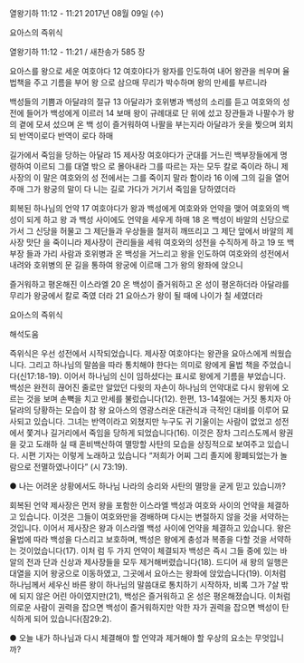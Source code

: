 열왕기하 11:12 - 11:21 
2017년 08월 09일 (수)

요아스의 즉위식



열왕기하 11:12 - 11:21 / 새찬송가 585 장


요아스를 왕으로 세운 여호야다
12 여호야다가 왕자를 인도하여 내어 왕관을 씌우며 율법책을 주고 기름을 부어 왕
으로 삼으매 무리가 박수하며 왕의 만세를 부르니라

백성들의 기쁨과 아달랴의 절규
13 아달랴가 호위병과 백성의 소리를 듣고 여호와의 성전에 들어가 백성에게 이르러
14 보매 왕이 규례대로 단 위에 섰고 장관들과 나팔수가 왕의 곁에 모셔 섰으며 온 백
성이 즐거워하여 나팔을 부는지라 아달랴가 옷을 찢으며 외치되 반역이로다 반역이
로다 하매

길가에서 죽임을 당하는 아달랴
15 제사장 여호야다가 군대를 거느린 백부장들에게 명령하여 이르되 그를 대열 밖으
로 몰아내라 그를 따르는 자는 모두 칼로 죽이라 하니 제사장의 이 말은 여호와의 성
전에서는 그를 죽이지 말라 함이라 16 이에 그의 길을 열어 주매 그가 왕궁의 말이 다
니는 길로 가다가 거기서 죽임을 당하였더라

회복된 하나님의 언약
17 여호야다가 왕과 백성에게 여호와와 언약을 맺어 여호와의 백성이 되게 하고 왕
과 백성 사이에도 언약을 세우게 하매 18 온 백성이 바알의 신당으로 가서 그 신당을
허물고 그 제단들과 우상들을 철저히 깨뜨리고 그 제단 앞에서 바알의 제사장 맛단
을 죽이니라 제사장이 관리들을 세워 여호와의 성전을 수직하게 하고 19 또 백부장
들과 가리 사람과 호위병과 온 백성을 거느리고 왕을 인도하여 여호와의 성전에서
내려와 호위병의 문 길을 통하여 왕궁에 이르매 그가 왕의 왕좌에 앉으니

즐거워하고 평온해진 이스라엘
20 온 백성이 즐거워하고 온 성이 평온하더라 아달랴를 무리가 왕궁에서 칼로 죽였
더라 21 요아스가 왕이 될 때에 나이가 칠 세였더라

요아스의 즉위식

해석도움





즉위식은 우선 성전에서 시작되었습니다. 제사장 여호야다는 왕관을 요아스에게 씌웠습니다. 그리고 하나님의 말씀을 따라 통치해야 한다는 의미로 왕에게 율법 책을 주었습니다(신17:18-19). 이어서 하나님의 신이 임하셨다는 표시로 왕에게 기름을 부었습니다. 백성은 완전히 끊어진 줄로만 알았던 다윗의 자손이 하나님의 언약대로 다시 왕위에 오르는 것을 보며 손뼉을 치고 만세를 불렀습니다(12). 한편, 13-14절에는 거짓 통치자 아달랴의 당황하는 모습이 참 왕 요아스의 영광스러운 대관식과 극적인 대비를 이루어 묘사되고
있습니다. 그녀는 반역이라고 외쳤지만 누구도 귀 기울이는 사람이 없었고 성전에서 쫓겨나 길거리에서 죽임을 당하게 되었습니다(16). 이것은 장차 그리스도께서 왕권을 갖고 도래하
실 때 혼비백산하여 멸망할 사탄의 모습을 상징적으로 보여주고 있습니다. 시편 기자는 이렇게 노래하고 있습니다 “저희가 어찌 그리 졸지에 황폐되었는가 놀람으로 전멸하였나이다”
(시 73:19).

● 나는 어려운 상황에서도 하나님 나라의 승리와 사탄의 멸망을 굳게 믿고 있습니까?

회복된 언약
제사장은 먼저 왕을 포함한 이스라엘 백성과 여호와 사이의 언약을 체결하고 있습니다. 이것은 그들이 여호와만을 경배하며 다시는 변절하지 않을 것을 서약하는 것입니다. 이어서 제사장은 왕과 이스라엘 백성 사이에 언약을 체결하고 있습니다. 왕은 율법에 따라 백성을 다스리고 보호하며, 백성은 왕에게 충성과 복종을 다할 것을 서약하는 것이었습니다(17). 이처
럼 두 가지 언약이 체결되자 백성은 즉시 그들 중에 있는 바알의 전과 단과 신상과 제사장들을 모두 제거해버렸습니다(18). 드디어 새 왕의 일행은 대열을 지어 왕궁으로 이동하였고, 그곳에서 요아스는 왕좌에 앉았습니다(19). 이처럼 하나님께서 세우신 바른 왕이 하나님의 말씀대로 통치하기 시작하자, 비록 그가 7살 밖에 되지 않은 어린 아이였지만(21), 백성은 즐거워하고 온 성은 평온해졌습니다. 이처럼 의로운 사람이 권력을 잡으면 백성이 즐거워하지만 악한 자가 권력을 잡으면 백성이 탄식하게 되어 있습니다(잠29:2).

● 오늘 내가 하나님과 다시 체결해야 할 언약과 제거해야 할 우상의 요소는 무엇입니까?